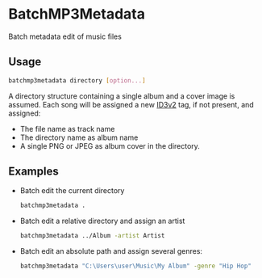 # BatchMP3Metadata
Batch metadata edit of music files

## Usage

```bash
batchmp3metadata directory [option...]
```
A directory structure containing a single album and a cover image is assumed. Each song will be assigned a new [ID3v2](https://es.wikipedia.org/wiki/ID3) tag, 
if not present, and assigned:
- The file name as track name
- The directory name as album name
- A single PNG or JPEG as album cover in the directory.

## Examples

- Batch edit the current directory
  ```bash
  batchmp3metadata .
  ```
- Batch edit a relative directory and assign an artist
  ```bash
  batchmp3metadata ../Album -artist Artist
  ```
  
- Batch edit an absolute path and assign several genres:
  ```bash
  batchmp3metadata "C:\Users\user\Music\My Album" -genre "Hip Hop"
  ```
